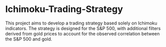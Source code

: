 # Ichimoku-Trading-Strategy
This project aims to develop a trading strategy based solely on Ichimoku indicators. The strategy is designed for the S&amp;P 500, with additional filters derived from gold prices to account for the observed correlation between the S&amp;P 500 and gold.
